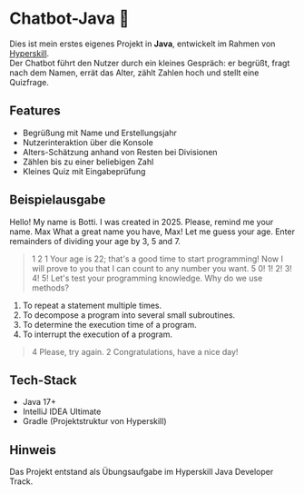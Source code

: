 # Chatbot-Java 🤖

Dies ist mein erstes eigenes Projekt in **Java**, entwickelt im Rahmen von [Hyperskill](https://hyperskill.org/).  
Der Chatbot führt den Nutzer durch ein kleines Gespräch: er begrüßt, fragt nach dem Namen, errät das Alter, zählt Zahlen hoch und stellt eine Quizfrage.  

## Features
- Begrüßung mit Name und Erstellungsjahr
- Nutzerinteraktion über die Konsole
- Alters-Schätzung anhand von Resten bei Divisionen
- Zählen bis zu einer beliebigen Zahl
- Kleines Quiz mit Eingabeprüfung

## Beispielausgabe
Hello! My name is Botti.
I was created in 2025.
Please, remind me your name.
Max
What a great name you have, Max!
Let me guess your age.
Enter remainders of dividing your age by 3, 5 and 7.
> 1
> 2
> 1
Your age is 22; that's a good time to start programming!
Now I will prove to you that I can count to any number you want.
> 5
0!
1!
2!
3!
4!
5!
Let's test your programming knowledge.
Why do we use methods?
1. To repeat a statement multiple times.
2. To decompose a program into several small subroutines.
3. To determine the execution time of a program.
4. To interrupt the execution of a program.
> 4
Please, try again.
2
Congratulations, have a nice day!

## Tech-Stack
- Java 17+
- IntelliJ IDEA Ultimate
- Gradle (Projektstruktur von Hyperskill)

## Hinweis
Das Projekt entstand als Übungsaufgabe im Hyperskill Java Developer Track.
